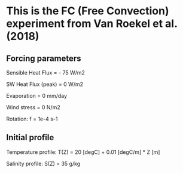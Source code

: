 # This is the FC (Free Convection) experiment from Van Roekel et al. (2018)

## Forcing parameters

Sensible Heat Flux = - 75 W/m2

SW Heat Flux (peak) = 0 W/m2

Evaporation = 0 mm/day

Wind stress = 0 N/m2

Rotation: f = 1e-4 s-1

## Initial profile

Temperature profile: T(Z) = 20 [degC] + 0.01 [degC/m] * Z [m]

Salinity profile:    S(Z) = 35 g/kg